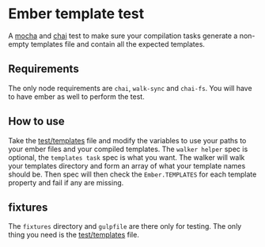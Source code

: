 # Ember template test

A [mocha](https://mochajs.org) and [chai](http://chaijs.com) test to make sure your compilation tasks generate a non-empty templates file and contain all the expected templates.

## Requirements

The only node requirements are `chai`, `walk-sync` and `chai-fs`. You will have to have ember as well to perform the test.

## How to use
Take the [test/templates](https://github.com/MrDoctorJ/ember-template-test/blob/master/test/templates.js) file and modify the variables to use your paths to your ember files and your compiled templates. The `walker helper` spec is optional, the `templates task` spec is what you want. The walker will walk your templates directory and form an array of what your template names should be. Then spec will then check the `Ember.TEMPLATES` for each template property and fail if any are missing.

## fixtures

The `fixtures` directory and `gulpfile` are there only for testing. The only thing you need is the [test/templates](https://github.com/MrDoctorJ/ember-template-test/blob/master/test/templates.js) file.

